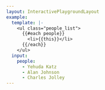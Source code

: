 ```yaml
---
layout: InteractivePlaygroundLayout
example:
  template: |-
    <ul class="people_list">
      {{#each people}}
        <li>{{this}}</li>
      {{/each}}
    </ul>
  input:
    people:
      - Yehuda Katz
      - Alan Johnson
      - Charles Jolley
---
```

